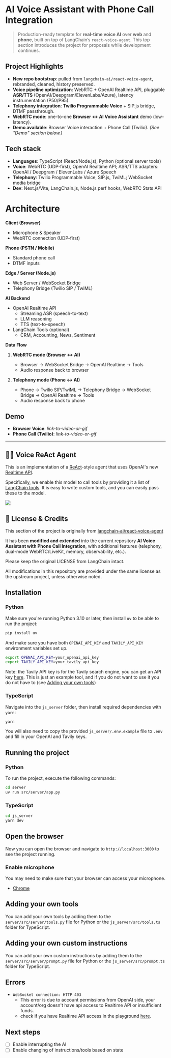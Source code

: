 # AI Voice Assistant with Phone Call Integration

> Production-ready template for **real-time voice AI** over **web** and **phone**, built on top of LangChain’s `react-voice-agent`. This top section introduces the project for proposals while development continues.

## Project Highlights

* **New repo bootstrap**: pulled from `langchain-ai/react-voice-agent`, rebranded, cleaned, history preserved.
* **Voice pipeline optimization**: WebRTC + OpenAI Realtime API, pluggable **ASR/TTS** (OpenAI/Deepgram/ElevenLabs/Azure), latency instrumentation (P50/P95).
* **Telephony integration**: **Twilio Programmable Voice** + SIP.js bridge, DTMF passthrough.
* **WebRTC mode**: one-to-one **Browser ↔ AI Voice Assistant** demo (low-latency).
* **Demo available**: Browser Voice interaction + Phone Call (Twilio). *(See "Demo" section below.)*

## Tech stack

* **Languages**: TypeScript (React/Node.js), Python (optional server tools)
* **Voice**: WebRTC (UDP-first), OpenAI Realtime API; ASR/TTS adapters: OpenAI / Deepgram / ElevenLabs / Azure Speech
* **Telephony**: Twilio Programmable Voice, SIP.js, TwiML; WebSocket media bridge
* **Dev**: Next.js/Vite, LangChain.js, Node.js perf hooks, WebRTC Stats API

# Architecture

**Client (Browser)**  
- Microphone & Speaker  
- WebRTC connection (UDP-first)  

**Phone (PSTN / Mobile)**  
- Standard phone call  
- DTMF inputs  

**Edge / Server (Node.js)**  
- Web Server / WebSocket Bridge  
- Telephony Bridge (Twilio SIP / TwiML)  

**AI Backend**  
- OpenAI Realtime API  
  - Streaming ASR (speech-to-text)  
  - LLM reasoning  
  - TTS (text-to-speech)  
- LangChain Tools (optional)  
  - CRM, Accounting, News, Sentiment  

**Data Flow**  
1. **WebRTC mode (Browser ↔ AI)**  
   - Browser → WebSocket Bridge → OpenAI Realtime → Tools  
   - Audio response back to browser  

2. **Telephony mode (Phone ↔ AI)**  
   - Phone → Twilio SIP/TwiML → Telephony Bridge → WebSocket Bridge → OpenAI Realtime → Tools  
   - Audio response back to phone  

## Demo

* **Browser Voice**: *link-to-video-or-gif*
* **Phone Call (Twilio)**: *link-to-video-or-gif*

---

## 🦜🎤 Voice ReAct Agent

This is an implementation of a [ReAct](https://arxiv.org/abs/2210.03629)-style agent that uses OpenAI's new [Realtime API](https://platform.openai.com/docs/guides/realtime).

Specifically, we enable this model to call tools by providing it a list of [LangChain tools](https://python.langchain.com/docs/how_to/custom_tools/#creating-tools-from-functions). It is easy to write custom tools, and you can easily pass these to the model.

![](static/react.png)

## 📜 License & Credits

This section of the project is originally from
[langchain-ai/react-voice-agent](https://github.com/langchain-ai/react-voice-agent/tree/main)

It has been **modified and extended** into the current repository
**AI Voice Assistant with Phone Call Integration**,
with additional features (telephony, dual-mode WebRTC/LiveKit, memory, observability, etc.).

Please keep the original LICENSE from LangChain intact.

All modifications in this repository are provided under the same license as the upstream project, unless otherwise noted.

## Installation

### Python

Make sure you're running Python 3.10 or later, then install `uv` to be able to run the project:

```bash
pip install uv
```

And make sure you have both `OPENAI_API_KEY` and `TAVILY_API_KEY` environment variables set up.

```bash
export OPENAI_API_KEY=your_openai_api_key
export TAVILY_API_KEY=your_tavily_api_key
```

Note: the Tavily API key is for the Tavily search engine, you can get an API key [here](https://app.tavily.com/). This is just an example tool, and if you do not want to use it you do not have to (see [Adding your own tools](#adding-your-own-tools))

### TypeScript

Navigate into the `js_server` folder, then install required dependencies with `yarn`:

```bash
yarn
```

You will also need to copy the provided `js_server/.env.example` file to `.env` and fill in your OpenAI and Tavily keys.

## Running the project

### Python

To run the project, execute the following commands:

```bash
cd server
uv run src/server/app.py
```

### TypeScript

```bash
cd js_server
yarn dev
```

## Open the browser

Now you can open the browser and navigate to `http://localhost:3000` to see the project running.

### Enable microphone

You may need to make sure that your browser can access your microphone.

- [Chrome](http://0.0.0.0:3000/)

## Adding your own tools

You can add your own tools by adding them to the `server/src/server/tools.py` file for Python or the `js_server/src/tools.ts` folder for TypeScript.

## Adding your own custom instructions

You can add your own custom instructions by adding them to the `server/src/server/prompt.py` file for Python or the `js_server/src/prompt.ts` folder for TypeScript.

## Errors

- `WebSocket connection: HTTP 403`
  - This error is due to account permissions from OpenAI side, your account/org doesn't have api access to Realtime API or insufficient funds.
  - check if you have Realtime API access in the playground [here](https://platform.openai.com/playground/realtime).

## Next steps

- [ ] Enable interrupting the AI
- [ ] Enable changing of instructions/tools based on state